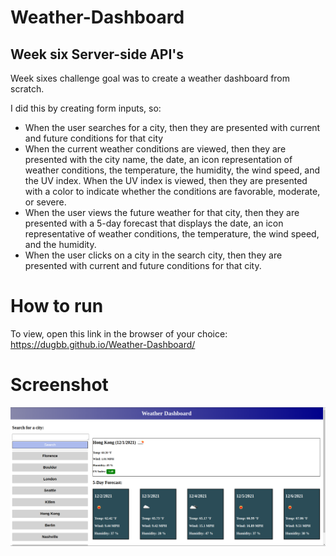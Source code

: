 # Weather-Dashboard
## Week six Server-side API's

Week sixes challenge goal was to create a weather dashboard from scratch.

I did this by creating form inputs, so:
- When the user searches for a city, then they are presented with current and future conditions for that city
- When the current weather conditions are viewed, then they are presented with the city name, the date, an icon representation of weather conditions, the temperature, the humidity, the wind speed, and the UV index.
When the UV index is viewed, then they are presented with a color to indicate whether the conditions are favorable, moderate, or severe.
- When the user views the future weather for that city,
then they are presented with a 5-day forecast that displays the date, an icon representative of weather conditions, the temperature, the wind speed, and the humidity.
- When the user clicks on a city in the search city, then they are presented with current and future conditions for that city.

# How to run
To view, open this link in the browser of your choice:
https://dugbb.github.io/Weather-Dashboard/

# Screenshot
![weather-dashboard screenshot](assets/images/weatherdashboardscreenshot.png?raw=true "weather-dashboard")